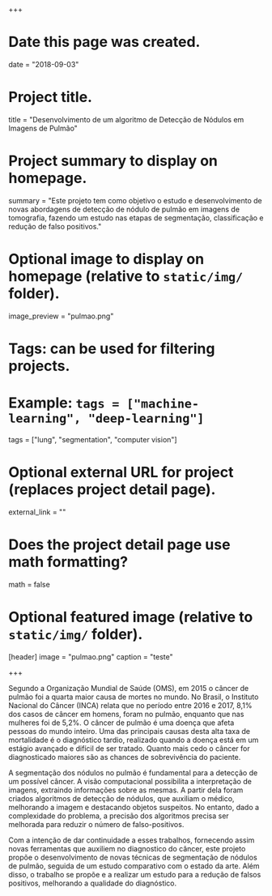+++
# Date this page was created.
date = "2018-09-03"

# Project title.
title = "Desenvolvimento de um algoritmo de Detecção de Nódulos em Imagens de Pulmão"

# Project summary to display on homepage.
summary = "Este projeto tem como objetivo o estudo e desenvolvimento de novas abordagens de detecção de nódulo de pulmão em imagens de tomografia, fazendo um estudo nas etapas de segmentação, classificação e redução de falso positivos."

# Optional image to display on homepage (relative to `static/img/` folder).
image_preview = "pulmao.png"

# Tags: can be used for filtering projects.
# Example: `tags = ["machine-learning", "deep-learning"]`
tags = ["lung", "segmentation", "computer vision"]

# Optional external URL for project (replaces project detail page).
external_link = ""

# Does the project detail page use math formatting?
math = false

# Optional featured image (relative to `static/img/` folder).
[header]
image = "pulmao.png"
caption = "teste"

+++

Segundo a Organização Mundial de Saúde (OMS), em 2015 o câncer de pulmão foi a quarta maior causa de mortes no mundo. No Brasil, o Instituto Nacional do Câncer (INCA) relata que no período entre 2016 e 2017, 8,1% dos casos de câncer em homens, foram no pulmão, enquanto que nas mulheres foi de 5,2%. O câncer de pulmão é uma doença que afeta pessoas do mundo inteiro. Uma das principais causas desta alta taxa de mortalidade é o diagnóstico tardio, realizado quando a doença está em um estágio avançado e difícil de ser tratado. Quanto mais cedo o câncer for diagnosticado maiores são as chances de sobrevivência do paciente.


A segmentação dos nódulos no pulmão é fundamental para a detecção de um possível câncer. A visão computacional possibilita a interpretação de imagens, extraindo informações sobre as mesmas. A partir dela foram criados algoritmos de detecção de nódulos, que auxiliam o médico, melhorando a imagem e destacando objetos suspeitos. No entanto, dado a complexidade do problema, a precisão dos algoritmos precisa ser melhorada para reduzir o número de falso-positivos.

Com a intenção de dar continuidade a esses trabalhos, fornecendo assim novas ferramentas que auxiliem no diagnostico do câncer, este projeto propõe o desenvolvimento de novas técnicas de segmentação de nódulos de pulmão, seguida de um estudo comparativo com o estado da arte. Além disso, o trabalho se propõe e a realizar um estudo para a redução de falsos positivos, melhorando a qualidade do diagnóstico.
